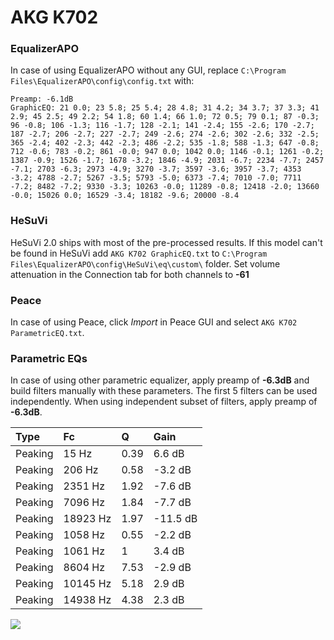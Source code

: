# AKG K702

### EqualizerAPO
In case of using EqualizerAPO without any GUI, replace `C:\Program Files\EqualizerAPO\config\config.txt`
with:
```
Preamp: -6.1dB
GraphicEQ: 21 0.0; 23 5.8; 25 5.4; 28 4.8; 31 4.2; 34 3.7; 37 3.3; 41 2.9; 45 2.5; 49 2.2; 54 1.8; 60 1.4; 66 1.0; 72 0.5; 79 0.1; 87 -0.3; 96 -0.8; 106 -1.3; 116 -1.7; 128 -2.1; 141 -2.4; 155 -2.6; 170 -2.7; 187 -2.7; 206 -2.7; 227 -2.7; 249 -2.6; 274 -2.6; 302 -2.6; 332 -2.5; 365 -2.4; 402 -2.3; 442 -2.3; 486 -2.2; 535 -1.8; 588 -1.3; 647 -0.8; 712 -0.6; 783 -0.2; 861 -0.0; 947 0.0; 1042 0.0; 1146 -0.1; 1261 -0.2; 1387 -0.9; 1526 -1.7; 1678 -3.2; 1846 -4.9; 2031 -6.7; 2234 -7.7; 2457 -7.1; 2703 -6.3; 2973 -4.9; 3270 -3.7; 3597 -3.6; 3957 -3.7; 4353 -3.2; 4788 -2.7; 5267 -3.5; 5793 -5.0; 6373 -7.4; 7010 -7.0; 7711 -7.2; 8482 -7.2; 9330 -3.3; 10263 -0.0; 11289 -0.8; 12418 -2.0; 13660 -0.0; 15026 0.0; 16529 -3.4; 18182 -9.6; 20000 -8.4
```

### HeSuVi
HeSuVi 2.0 ships with most of the pre-processed results. If this model can't be found in HeSuVi add
`AKG K702 GraphicEQ.txt` to `C:\Program Files\EqualizerAPO\config\HeSuVi\eq\custom\` folder.
Set volume attenuation in the Connection tab for both channels to **-61**

### Peace
In case of using Peace, click *Import* in Peace GUI and select `AKG K702 ParametricEQ.txt`.

### Parametric EQs
In case of using other parametric equalizer, apply preamp of **-6.3dB** and build filters manually
with these parameters. The first 5 filters can be used independently.
When using independent subset of filters, apply preamp of **-6.3dB**.

| Type    | Fc       |    Q | Gain     |
|:--------|:---------|:-----|:---------|
| Peaking | 15 Hz    | 0.39 | 6.6 dB   |
| Peaking | 206 Hz   | 0.58 | -3.2 dB  |
| Peaking | 2351 Hz  | 1.92 | -7.6 dB  |
| Peaking | 7096 Hz  | 1.84 | -7.7 dB  |
| Peaking | 18923 Hz | 1.97 | -11.5 dB |
| Peaking | 1058 Hz  | 0.55 | -2.2 dB  |
| Peaking | 1061 Hz  | 1    | 3.4 dB   |
| Peaking | 8604 Hz  | 7.53 | -2.9 dB  |
| Peaking | 10145 Hz | 5.18 | 2.9 dB   |
| Peaking | 14938 Hz | 4.38 | 2.3 dB   |

![](https://raw.githubusercontent.com/jaakkopasanen/AutoEq/master/results/rtings/avg/AKG%20K702/AKG%20K702.png)